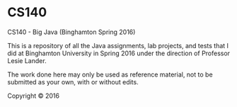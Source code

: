 # CS140
CS140 - Big Java (Binghamton Spring 2016)

This is a repository of all the Java assignments, lab projects, and tests that I did at Binghamton University in Spring 2016 under the direction of Professor Lesie Lander.

The work done here may only be used as reference material, not to be submitted as your own, with or without edits.

Copyright &copy; 2016
